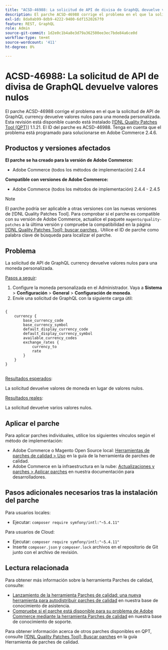 ```yaml
---
title: "ACSD-46988: La solicitud de API de divisa de GraphQL devuelve valores nulos"
description: El parche ACSD-46988 corrige el problema en el que la solicitud de API de GraphQL currency devuelve valores nulos para una moneda personalizada. Este parche está disponible cuando está instalada la [Quality Patches Tool (QPT)](/help/announcements/adobe-commerce-announcements/magento-quality-patches-released-new-tool-to-self-serve-quality-patches.md) 1.1.21. El ID del parche es ACSD-46988. Tenga en cuenta que el problema está programado para solucionarse en Adobe Commerce 2.4.6.
exl-id: 8da0ab99-8db9-4222-9400-6df1520267f0
feature: REST, GraphQL
role: Admin
source-git-commit: 1d2e0c1b4a8e3d79a362500ee3ec7bde84a6ce0d
workflow-type: tm+mt
source-wordcount: '411'
ht-degree: 0%

---
```


# ACSD-46988: La solicitud de API de divisa de GraphQL devuelve valores nulos

El parche ACSD-46988 corrige el problema en el que la solicitud de API de GraphQL currency devuelve valores nulos para una moneda personalizada. Esta revisión está disponible cuando está instalado [[!DNL Quality Patches Tool (QPT)]](/help/announcements/adobe-commerce-announcements/magento-quality-patches-released-new-tool-to-self-serve-quality-patches.md) 1.1.21. El ID del parche es ACSD-46988. Tenga en cuenta que el problema está programado para solucionarse en Adobe Commerce 2.4.6.

## Productos y versiones afectados

**El parche se ha creado para la versión de Adobe Commerce:**

* Adobe Commerce (todos los métodos de implementación) 2.4.4

**Compatible con versiones de Adobe Commerce:**

* Adobe Commerce (todos los métodos de implementación) 2.4.4 - 2.4.5

>[!NOTE]
>
>El parche podría ser aplicable a otras versiones con las nuevas versiones de [!DNL Quality Patches Tool]. Para comprobar si el parche es compatible con su versión de Adobe Commerce, actualice el paquete `magento/quality-patches` a la última versión y compruebe la compatibilidad en la página [[!DNL Quality Patches Tool]: buscar parches ](https://experienceleague.adobe.com/tools/commerce-quality-patches/index.html). Utilice el ID de parche como palabra clave de búsqueda para localizar el parche.

## Problema

La solicitud de API de GraphQL currency devuelve valores nulos para una moneda personalizada.

<u>Pasos a seguir</u>:

1. Configure la moneda personalizada en el Administrador. Vaya a **Sistema** > **Configuración** > **General** > **Configuración de moneda**.
1. Envíe una solicitud de GraphQL con la siguiente carga útil:

<pre>
<code class="language-graphql">
{
    currency {
        base_currency_code
        base_currency_symbol
        default_display_currency_code
        default_display_currency_symbol
        available_currency_codes
        exchange_rates {
            currency_to
            rate
        }
    }
}
</code>
</pre>

<u>Resultados esperados</u>:

La solicitud devuelve valores de moneda en lugar de valores nulos.

<u>Resultados reales</u>:

La solicitud devuelve varios valores nulos.

## Aplicar el parche

Para aplicar parches individuales, utilice los siguientes vínculos según el método de implementación:

* Adobe Commerce o Magento Open Source local: [Herramientas de parches de calidad > Uso](https://experienceleague.adobe.com/docs/commerce-operations/tools/quality-patches-tool/usage.html) en la guía de la herramienta de parches de calidad.
* Adobe Commerce en la infraestructura en la nube: [Actualizaciones y parches > Aplicar parches](https://devdocs.magento.com/cloud/project/project-patch.html) en nuestra documentación para desarrolladores.

## Pasos adicionales necesarios tras la instalación del parche

Para usuarios locales:

* Ejecutar: `composer require symfony/intl:"~5.4.11"`

Para usuarios de Cloud:

* Ejecutar: `composer require symfony/intl:"~5.4.11"`
* Inserte `composer.json` y `composer.lock` archivos en el repositorio de Git junto con el archivo de revisión.

## Lectura relacionada

Para obtener más información sobre la herramienta Parches de calidad, consulte:

* [Lanzamiento de la herramienta Parches de calidad: una nueva herramienta para autodistribuir parches de calidad](/help/announcements/adobe-commerce-announcements/magento-quality-patches-released-new-tool-to-self-serve-quality-patches.md) en nuestra base de conocimiento de asistencia.
* [Compruebe si el parche está disponible para su problema de Adobe Commerce mediante la herramienta Parches de calidad](/help/support-tools/patches-available-in-qpt-tool/check-patch-for-magento-issue-with-magento-quality-patches.md) en nuestra base de conocimiento de soporte.

Para obtener información acerca de otros parches disponibles en QPT, consulte [[!DNL Quality Patches Tool]: Buscar parches](https://experienceleague.adobe.com/tools/commerce-quality-patches/index.html) en la guía Herramienta de parches de calidad.
